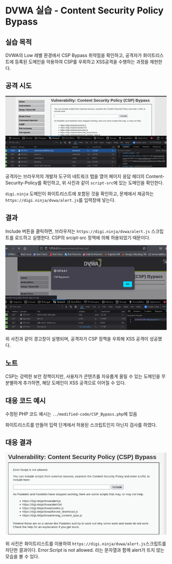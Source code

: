 # DVWA 실습 - Content Security Policy Bypass

## 실습 목적
DVWA의 Low 레벨 환경에서 CSP Bypass 취약점을 확인하고, 공격자가 화이트리스트에 등록된 도메인을 악용하여 CSP를 우회하고 XSS공격을 수행하는 과정을 재현한다.

## 공격 시도 
![CSP Bypass 공격 시도](../screenshots/CSP_Bypass_Before_Attack.png)

공격자는 브라우저의 개발자 도구의 네트워크 탭을 열어 페이지 응답 헤더의 Content-Security-Policy를 확인하고, 위 사진과 같이 `script-src`에 있는 도메인을 확인한다.

`digi.ninja` 도메인이 화이트리스트에 포함된 것을 확인하고, 문제에서 제공하는 `https://digi.ninja/dvwa/alert.js`를 입력창에 넣는다.

## 결과
Include 버튼을 클릭하면, 브라우저는 `https://digi.ninja/dvwa/alert.js` 스크립트를 로드하고 실행한다. CSP의 srcipt-src 정책에 의해 허용되었기 때문이다.

![CSP Bypass 공격 성공](../screenshots/CSP_Bypass_Attack.png)

위 사진과 같이 경고창이 실행되며, 공격자가 CSP 정책을 우회해 XSS 공격이 성공했다.

## 노트
CSP는 강력한 보안 정책이지만, 사용자가 콘텐츠를 자유롭게 올릴 수 있는 도메인을 무분별하게 추가하면, 해당 도메인이 XSS 공격으로 이어질 수 있다.

## 대응 코드 예시
수정된 PHP 코드 예시는 `../modified-code/CSP_Bypass.php`에 있음

화이트리스트를 만들어 입력 단계에서 허용된 스크립트인지 아닌지 검사를 하였다.

## 대응 결과
![CSP Bypass 차단 결과 화면](../screenshots/CSP_Bypass_Blocked.png)

위 사진은 화이트리스트를 이용하여 `https://digi.ninja/dvwa/alert.js`스크립트를 차단한 결과이다. Error:Script is not allowed. 라는 문자열과 함께 alert가 뜨지 않는 모습을 볼 수 있다.